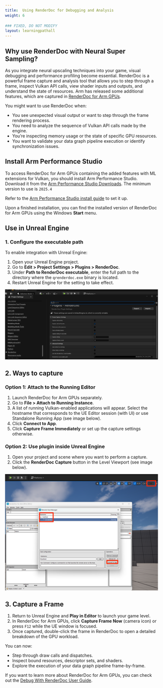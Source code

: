 ```yaml
---
title:  Using RenderDoc for Debugging and Analysis
weight: 6

### FIXED, DO NOT MODIFY
layout: learningpathall
---
```


## Why use RenderDoc with Neural Super Sampling?

As you integrate neural upscaling techniques into your game, visual debugging and performance profiling become essential. RenderDoc is a powerful frame capture and analysis tool that allows you to step through a frame, inspect Vulkan API calls, view shader inputs and outputs, and understand the state of resources. Arm has released some additional features, which are captured in [RenderDoc for Arm GPUs](https://developer.arm.com/Tools%20and%20Software/RenderDoc%20for%20Arm%20GPUs).

You might want to use RenderDoc when:

- You see unexpected visual output or want to step through the frame rendering process.
- You need to analyze the sequence of Vulkan API calls made by the engine.
- You’re inspecting memory usage or the state of specific GPU resources.
- You want to validate your data graph pipeline execution or identify synchronization issues.

## Install Arm Performance Studio

To access RenderDoc for Arm GPUs containing the added features with ML extensions for Vulkan, you should install Arm Performance Studio. Download it from the [Arm Performance Studio Downloads](https://developer.arm.com/Tools%20and%20Software/Arm%20Performance%20Studio#Downloads). The minimum version to use is `2025.4`

Refer to the [Arm Performance Studio install guide](./install-guides/ams) to set it up.

Upon a finished installation, you can find the installed version of RenderDoc for Arm GPUs using the Windows **Start** menu.

## Use in Unreal Engine

### 1. Configure the executable path

To enable integration with Unreal Engine:

1. Open your Unreal Engine project.
2. Go to **Edit > Project Settings > Plugins > RenderDoc**.
3. Under **Path to RenderDoc executable**, enter the full path to the directory where the `qrenderdoc.exe` binary is located.
4. Restart Unreal Engine for the setting to take effect.

![RenderDoc plugin path setup in Unreal Engine#center](./images/renderdoc_plugin_ue.png "Figure 7: Set the RenderDoc executable path in Unreal Engine plugin settings.")


## 2. Ways to capture

### Option 1: Attach to the Running Editor

1. Launch RenderDoc for Arm GPUs separately.
2. Go to **File > Attach to Running Instance**.
3. A list of running Vulkan-enabled applications will appear. Select the hostname that corresponds to the UE Editor session (with UI) or use Standalone Running App (see image below).
4. Click **Connect to App**.
5. Click **Capture Frame Immediately** or set up the capture settings otherwise.

### Option 2: Use plugin inside Unreal Engine
1. Open your project and scene where you want to perform a capture.
2. Click the **RenderDoc Capture** button in the Level Viewport (see image below).

![RenderDoc capture button in Unreal Engine Level Viewport, or Attach to Running Instance #center](./images/renderdoc.png "Figure 8: Two options to capture frames using RenderDoc with Unreal Engine.")

## 3. Capture a Frame

1. Return to Unreal Engine and **Play in Editor** to launch your game level.
2. In RenderDoc for Arm GPUs, click **Capture Frame Now** (camera icon) or press `F12` while the UE window is focused.
3. Once captured, double-click the frame in RenderDoc to open a detailed breakdown of the GPU workload.

You can now:

- Step through draw calls and dispatches.
- Inspect bound resources, descriptor sets, and shaders.
- Explore the execution of your data graph pipeline frame-by-frame.

If you want to learn more about RenderDoc for Arm GPUs, you can check out the [Debug With RenderDoc User Guide](https://developer.arm.com/documentation/109669/latest).